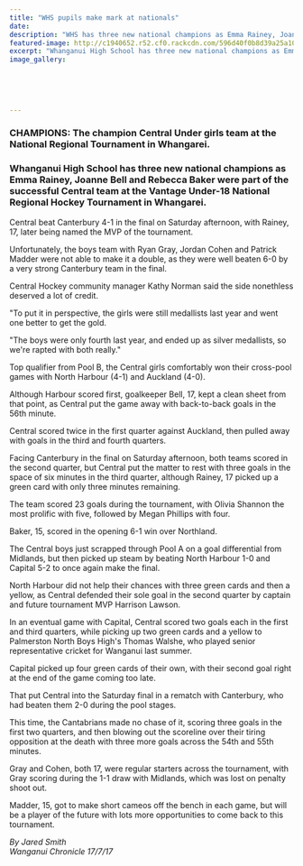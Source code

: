 ```yaml
---
title: "WHS pupils make mark at nationals"
date: 
description: "WHS has three new national champions as Emma Rainey, Joanne Bell & Rebecca Baker were part of the successful Central team at the Vantage Under-18 National Regional Hockey Tournament."
featured-image: http://c1940652.r52.cf0.rackcdn.com/596d40f0b8d39a25a100029d/U18-Central-team-win-gold-17-July-Chron.jpg
excerpt: "Whanganui High School has three new national champions as Emma Rainey, Joanne Bell and Rebecca Baker were part of the successful Central team at the Vantage Under-18 National Regional Hockey Tournament in Whangarei."
image_gallery:
    
    
    
    
    
---
```


<h3><strong>CHAMPIONS:&nbsp;The champion Central Under girls team at the National Regional Tournament in Whangarei.</strong></h3>
<h3 class="element element-paragraph"><strong>Whanganui High School has three new national champions as Emma Rainey, Joanne Bell and Rebecca Baker were part of the successful Central team at the Vantage Under-18 National Regional Hockey Tournament in Whangarei.</strong></h3>
<p class="element element-paragraph">Central beat Canterbury 4-1 in the final on Saturday afternoon, with Rainey, 17, later being named the MVP of the tournament.</p>
<p class="element element-paragraph">Unfortunately, the boys team with Ryan Gray, Jordan Cohen and Patrick Madder were not able to make it a double, as they were well beaten 6-0 by a very strong Canterbury team in the final.</p>
<p class="element element-paragraph">Central Hockey community manager Kathy Norman said the side nonethless deserved a lot of credit.</p>
<p class="element element-paragraph">"To put it in perspective, the girls were still medallists last year and went one better to get the gold.</p>
<p class="element element-paragraph">"The boys were only fourth last year, and ended up as silver medallists, so we're rapted with both really."</p>
<p class="element element-paragraph">Top qualifier from Pool B, the Central girls comfortably won their cross-pool games with North Harbour (4-1) and Auckland (4-0).</p>
<p class="element element-paragraph">Although Harbour scored first, goalkeeper Bell, 17, kept a clean sheet from that point, as Central put the game away with back-to-back goals in the 56th minute.</p>
<p class="element element-paragraph">Central scored twice in the first quarter against Auckland, then pulled away with goals in the third and fourth quarters.</p>
<p class="element element-paragraph">Facing Canterbury in the final on Saturday afternoon, both teams scored in the second quarter, but Central put the matter to rest with three goals in the space of six minutes in the third quarter, although Rainey, 17 picked up a green card with only three minutes remaining.</p>
<p class="element element-paragraph">The team scored 23 goals during the tournament, with Olivia Shannon the most prolific with five, followed by Megan Phillips with four.</p>
<p class="element element-paragraph">Baker, 15, scored in the opening 6-1 win over Northland.</p>
<p class="element element-paragraph">The Central boys just scrapped through Pool A on a goal differential from Midlands, but then picked up steam by beating North Harbour 1-0 and Capital 5-2 to once again make the final.</p>
<p class="element element-paragraph">North Harbour did not help their chances with three green cards and then a yellow, as Central defended their sole goal in the second quarter by captain and future tournament MVP Harrison Lawson.</p>
<p class="element element-paragraph">In an eventual game with Capital, Central scored two goals each in the first and third quarters, while picking up two green cards and a yellow to Palmerston North Boys High's Thomas Walshe, who played senior representative cricket for Wanganui last summer.</p>
<p class="element element-paragraph">Capital picked up four green cards of their own, with their second goal right at the end of the game coming too late.</p>
<p class="element element-paragraph">That put Central into the Saturday final in a rematch with Canterbury, who had beaten them 2-0 during the pool stages.</p>
<p class="element element-paragraph">This time, the Cantabrians made no chase of it, scoring three goals in the first two quarters, and then blowing out the scoreline over their tiring opposition at the death with three more goals across the 54th and 55th minutes.</p>
<p class="element element-paragraph">Gray and Cohen, both 17, were regular starters across the tournament, with Gray scoring during the 1-1 draw with Midlands, which was lost on penalty shoot out.</p>
<p class="element element-paragraph">Madder, 15, got to make short cameos off the bench in each game, but will be a player of the future with lots more opportunities to come back to this tournament.</p>
<p class="element element-paragraph"><em>By Jared Smith</em><br /><em>Wanganui Chronicle 17/7/17</em></p>

